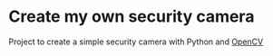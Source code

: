 # Create my own security camera

Project to create a simple security camera with Python and [OpenCV](https://pypi.org/project/opencv-python/)
